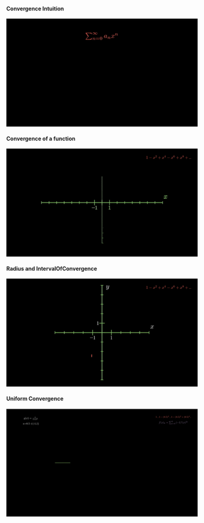 #### Convergence Intuition
![GIF1](gifs/file1_convergence_Intuition.gif)

#### Convergence of a function
![GIF2](gifs/file2_convergence_of_a_function.gif)

#### Radius and IntervalOfConvergence
![GIF3](gifs/file3_radius_and_intervalOfConvergence.gif)

#### Uniform Convergence
![GIF4](gifs/file4_UniformConvergence.gif)
